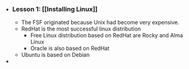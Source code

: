 - ### Lesson 1: [[Installing Linux]]
	- The FSF originated because Unix had become very expensive.
	- RedHat is the most successful linux distribution
		- Free Linux distribution based on RedHat are Rocky and Alma Linux
		- Oracle is also based on RedHat
	- Ubuntu is based on Debian
-